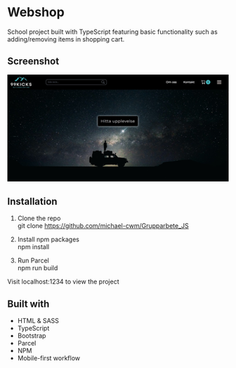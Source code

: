 # Webshop
School project built with TypeScript featuring basic functionality such as adding/removing items in shopping cart.

## Screenshot

![](src/assets/screenshot.jpg)


## Installation
1. Clone the repo\
git clone https://github.com/michael-cwm/Grupparbete_JS

2. Install npm packages\
npm install

3. Run Parcel\
npm run build

Visit localhost:1234 to view the project

## Built with

- HTML & SASS
- TypeScript
- Bootstrap
- Parcel
- NPM
- Mobile-first workflow
